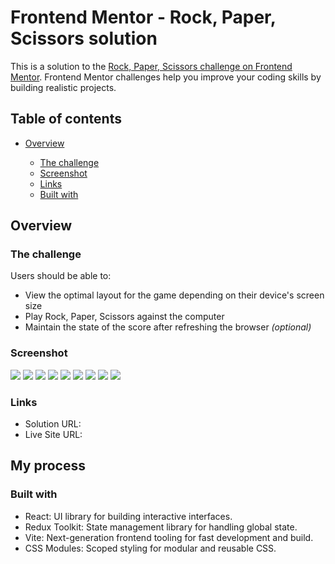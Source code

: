 # Frontend Mentor - Rock, Paper, Scissors solution

This is a solution to the [Rock, Paper, Scissors challenge on Frontend Mentor](https://www.frontendmentor.io/challenges/rock-paper-scissors-game-pTgwgvgH). Frontend Mentor challenges help you improve your coding skills by building realistic projects.

## Table of contents

- [Overview](#overview)

  - [The challenge](#the-challenge)
  - [Screenshot](#screenshot)
  - [Links](#links)
  - [Built with](#built-with)

## Overview

### The challenge

Users should be able to:

- View the optimal layout for the game depending on their device's screen size
- Play Rock, Paper, Scissors against the computer
- Maintain the state of the score after refreshing the browser _(optional)_

### Screenshot

![](./public/screenshots/mobile-start.jpeg)
![](./public/screenshots/mobile-result.jpeg)
![](./public/screenshots/mobile-rules.jpeg)
![](./public/screenshots/tablet-start.jpeg)
![](./public/screenshots/tablet-result.jpeg)
![](./public/screenshots/tablet-rules.jpeg)
![](./public/screenshots/desktop-start.png)
![](./public/screenshots/desktop-result.png)
![](./public/screenshots/desktop-rules.png)

### Links

- Solution URL: [](https://www.frontendmentor.io/solutions/rock-paper-scissors-game-built-with-vite---react---redux-fAgnFXPVEI)
- Live Site URL: [](https://rock-paper-scissors-game-sooty-omega.vercel.app/)

## My process

### Built with

- React: UI library for building interactive interfaces.
- Redux Toolkit: State management library for handling global state.
- Vite: Next-generation frontend tooling for fast development and build.
- CSS Modules: Scoped styling for modular and reusable CSS.
